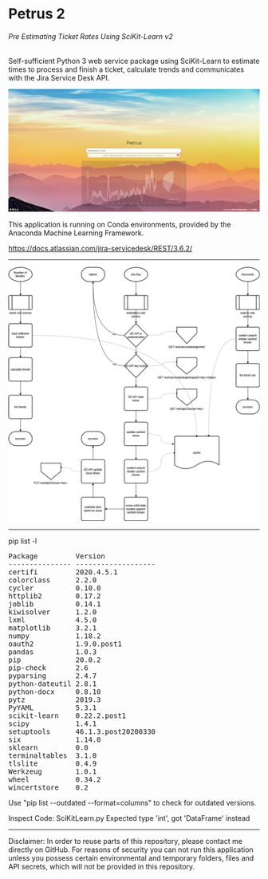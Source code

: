 # Petrus 2
###### Pre Estimating Ticket Rates Using SciKit-Learn v2

Self-sufficient Python 3 web service package using SciKit-Learn to estimate times to process and finish a ticket, calculate trends and communicates with the Jira Service Desk API.

![Screenshot](src/screenshot.png "Petrus 2 Screenshot")

This application is running on Conda environments, provided by the Anaconda Machine Learning Framework.

https://docs.atlassian.com/jira-servicedesk/REST/3.6.2/

___

![Petrus 2 Flow Chart](src/petrus_v2.png "Petrus 2 Flow Chart")

___

pip list -l
<pre>
Package         Version
--------------- -------------------
certifi         2020.4.5.1
colorclass      2.2.0
cycler          0.10.0
httplib2        0.17.2
joblib          0.14.1
kiwisolver      1.2.0
lxml            4.5.0
matplotlib      3.2.1
numpy           1.18.2
oauth2          1.9.0.post1
pandas          1.0.3
pip             20.0.2
pip-check       2.6
pyparsing       2.4.7
python-dateutil 2.8.1
python-docx     0.8.10
pytz            2019.3
PyYAML          5.3.1
scikit-learn    0.22.2.post1
scipy           1.4.1
setuptools      46.1.3.post20200330
six             1.14.0
sklearn         0.0
terminaltables  3.1.0
tlslite         0.4.9
Werkzeug        1.0.1
wheel           0.34.2
wincertstore    0.2
</pre>

Use "pip list --outdated --format=columns" to check for outdated versions.

Inspect Code:
SciKitLearn.py
Expected type 'int', got 'DataFrame' instead

___

Disclaimer: In order to reuse parts of this repository, please contact me directly on GitHub. For reasons of security you can not run this application unless you possess certain environmental and temporary folders, files and API secrets, which will not be provided in this repository.